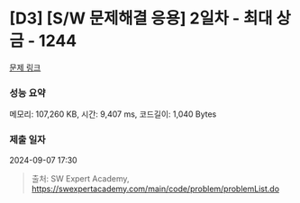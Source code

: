 # [D3] [S/W 문제해결 응용] 2일차 - 최대 상금 - 1244 

[문제 링크](https://swexpertacademy.com/main/code/problem/problemDetail.do?contestProbId=AV15Khn6AN0CFAYD) 

### 성능 요약

메모리: 107,260 KB, 시간: 9,407 ms, 코드길이: 1,040 Bytes

### 제출 일자

2024-09-07 17:30



> 출처: SW Expert Academy, https://swexpertacademy.com/main/code/problem/problemList.do